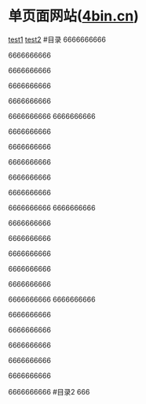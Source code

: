 单页面网站([4bin.cn](http://4bin.cn))
========================================
[test1](#h_1th)
[test2](#2)
#目录
6666666666

6666666666

6666666666

6666666666

6666666666

6666666666
6666666666

6666666666

6666666666

6666666666

6666666666

6666666666

6666666666
6666666666

6666666666

6666666666

6666666666

6666666666

6666666666

6666666666
6666666666

6666666666

6666666666

6666666666

6666666666

6666666666

6666666666
#目录2
<span id="h_1th">666</span>
